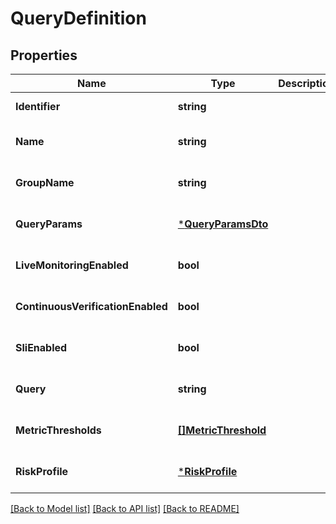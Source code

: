 # QueryDefinition

## Properties
Name | Type | Description | Notes
------------ | ------------- | ------------- | -------------
**Identifier** | **string** |  | [default to null]
**Name** | **string** |  | [optional] [default to null]
**GroupName** | **string** |  | [optional] [default to null]
**QueryParams** | [***QueryParamsDto**](QueryParamsDTO.md) |  | [optional] [default to null]
**LiveMonitoringEnabled** | **bool** |  | [optional] [default to null]
**ContinuousVerificationEnabled** | **bool** |  | [optional] [default to null]
**SliEnabled** | **bool** |  | [optional] [default to null]
**Query** | **string** |  | [optional] [default to null]
**MetricThresholds** | [**[]MetricThreshold**](MetricThreshold.md) |  | [optional] [default to null]
**RiskProfile** | [***RiskProfile**](RiskProfile.md) |  | [optional] [default to null]

[[Back to Model list]](../README.md#documentation-for-models) [[Back to API list]](../README.md#documentation-for-api-endpoints) [[Back to README]](../README.md)

